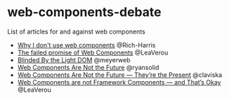 # web-components-debate
List of articles for and against web components

- [Why I don't use web components](https://dev.to/richharris/why-i-don-t-use-web-components-2cia) @Rich-Harris
- [The failed promise of Web Components](https://lea.verou.me/blog/2020/09/the-failed-promise-of-web-components/) @LeaVerou
- [Blinded By the Light DOM](https://meyerweb.com/eric/thoughts/2023/11/01/blinded-by-the-light-dom/) @meyerweb
- [Web Components Are Not the Future](https://dev.to/ryansolid/web-components-are-not-the-future-48bh) @ryansolid
- [Web Components Are Not the Future — They’re the Present](https://www.abeautifulsite.net/posts/web-components-are-not-the-future-they-re-the-present/) @claviska
- [Web Components are not Framework Components — and That’s Okay](https://lea.verou.me/blog/2024/wcs-vs-frameworks/) @LeaVerou
